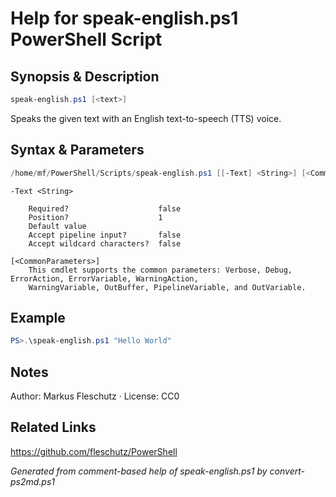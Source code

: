 # Help for speak-english.ps1 PowerShell Script

## Synopsis & Description
```powershell
speak-english.ps1 [<text>]
```

Speaks the given text with an English text-to-speech (TTS) voice.

## Syntax & Parameters
```powershell
/home/mf/PowerShell/Scripts/speak-english.ps1 [[-Text] <String>] [<CommonParameters>]
```

```
-Text <String>
    
    Required?                    false
    Position?                    1
    Default value                
    Accept pipeline input?       false
    Accept wildcard characters?  false
```

```
[<CommonParameters>]
    This cmdlet supports the common parameters: Verbose, Debug, ErrorAction, ErrorVariable, WarningAction, 
    WarningVariable, OutBuffer, PipelineVariable, and OutVariable.
```

## Example
```powershell
PS>.\speak-english.ps1 "Hello World"
```


## Notes
Author: Markus Fleschutz · License: CC0

## Related Links
https://github.com/fleschutz/PowerShell

*Generated from comment-based help of speak-english.ps1 by convert-ps2md.ps1*
